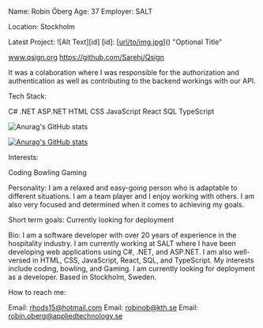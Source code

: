 Name: Robin Öberg
Age: 37
Employer: SALT

Location: Stockholm

Latest Project:
![Alt Text][id]
[id]: [[url/to/img.jpg](https://github.com/Sarehj/Qsign/blob/main/client/src/Components/Images/logo.png?raw=true)]() "Optional Title"

www.qsign.org 
https://github.com/Sarehj/Qsign

It was a colaboration where I was responsible for the authorization and authentication as well as contributing to the backend workings with our API. 

Tech Stack:

C#
.NET
ASP.NET
HTML
CSS
JavaScript
React
SQL
TypeScript



![Anurag's GitHub stats](https://github-readme-stats.vercel.app/api?username=anuraghazra&count_private=true)

[![Anurag's GitHub stats](https://github-readme-stats.vercel.app/api?username=anuraghazra)](https://github.com/anuraghazra/github-readme-stats)

Interests:

Coding
Bowling
Gaming

Personality:
I am a relaxed and easy-going person who is adaptable to different situations. I am a team player and I enjoy working with others. I am also very focused and determined when it comes to achieving my goals.

Short term goals:
Currently looking for deployment 

Bio:
I am a software developer with over 20 years of experience in the hospitality industry. I am currently working at SALT where I have been developing web applications using C#, .NET, and ASP.NET. I am also well-versed in HTML, CSS, JavaScript, React, SQL, and TypeScript. My interests include coding, bowling, and Gaming. I am currently looking for deployment as a developer. Based in Stockholm, Sweden.

How to reach me:

Email: rhods15@hotmail.com
Email: robinob@kth.se
Email: robin.oberg@appliedtechnology.se
